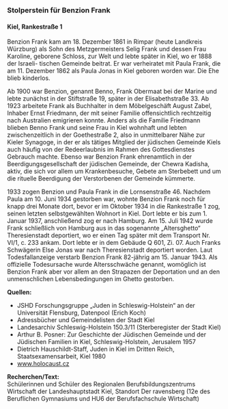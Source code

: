 ### Stolperstein für Benzion Frank
#### Kiel, Rankestraße 1

Benzion Frank kam am 18. Dezember 1861 in Rimpar (heute Landkreis Würzburg) als Sohn des Metzgermeisters Selig Frank und dessen Frau Karoline, geborene Schloss, zur Welt und lebte später in Kiel, wo er 1888 der Israeli- tischen Gemeinde beitrat. Er war verheiratet mit Paula Frank, die am 11. Dezember 1862 als Paula Jonas in Kiel geboren worden war. Die Ehe blieb kinderlos.

Ab 1900 war Benzion, genannt Benno, Frank Obermaat bei der Marine und lebte zunächst in der Stiftstraße 19, später in der Elisabethstraße 33. Ab 1923 arbeitete Frank als Buchhalter in dem Möbelgeschäft August Zabel, Inhaber Ernst Friedmann, der mit seiner Familie offensichtlich rechtzeitig nach Australien emigrieren konnte. Anders als die Familie Friedmann blieben Benno Frank und seine Frau in Kiel wohnhaft und lebten zwischenzeitlich in der Goethestraße 2, also in unmittelbarer Nähe zur Kieler Synagoge, in der er als tätiges Mitglied der jüdischen Gemeinde
Kiels auch häufig von der Redeerlaubnis im Rahmen des Gottesdienstes Gebrauch machte. Ebenso war Benzion Frank ehrenamtlich in der Beerdigungsgesellschaft der jüdischen Gemeinde, der Chewra Kadisha, aktiv, die sich vor allem um Krankenbesuche, Gebete am Sterbebett und um die rituelle Beerdigung der Verstorbenen der Gemeinde kümmerte.

1933 zogen Benzion und Paula Frank in die Lornsenstraße 46. Nachdem Paula am 10. Juni 1934 gestorben war, wohnte Benzion Frank noch für knapp drei Monate dort, bevor er im Oktober 1934 in die Rankestraße 1 zog, seinen letzten selbstgewählten Wohnort in Kiel. Dort lebte er bis zum 1. Januar 1937, anschließend zog er nach Hamburg. Am 15. Juli 1942 wurde Frank schließlich von Hamburg aus in das sogenannte „Altersghetto“ Theresienstadt deportiert, wo er einen Tag später mit dem Transport Nr. VI/1, c. 233 ankam. Dort lebte er in dem Gebäude Q 601, Zi. 07. Auch Franks Schwägerin Else Jonas war nach Theresienstadt deportiert worden. Laut Todesfallanzeige verstarb Benzion Frank 82-jährig am 15. Januar 1943. Als offizielle Todesursache wurde Altersschwäche genannt, womöglich ist Benzion Frank aber vor allem an den Strapazen der Deportation und an den unmenschlichen Lebensbedingungen im Ghetto gestorben.

**Quellen:**
- JSHD Forschungsgruppe „Juden in Schleswig-Holstein“ an der Universität Flensburg, Datenpool (Erich Koch)
- Adressbücher und Gemeindelisten der Stadt Kiel
- Landesarchiv Schleswig-Holstein 150.3/11 (Sterberegister der Stadt Kiel)
- Arthur B. Posner: Zur Geschichte der Jüdischen Gemeinde und der Jüdischen Familien in Kiel, Schleswig-Holstein, Jerusalem 1957
- Dietrich Hauschildt-Staff, Juden in Kiel im Dritten Reich, Staatsexamensarbeit, Kiel 1980
- www.holocaust.cz

**Recherchen/Text:**  
Schülerinnen und Schüler des Regionalen Berufsbildungszentrums Wirtschaft der Landeshauptstadt Kiel, Standort Der ravensberg (12e des Beruflichen Gymnasiums und HU6 der Berufsfachschule Wirtschaft)